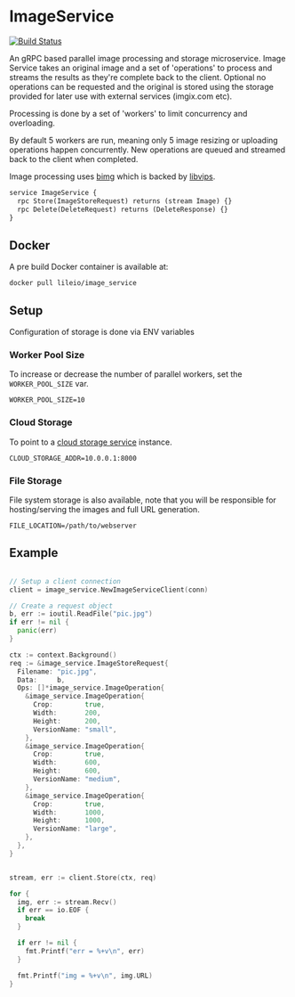 # ImageService
[![Build Status](https://travis-ci.org/lileio/image_service.svg?branch=master)](https://travis-ci.org/lileio/image_service)

An gRPC based parallel image processing and storage microservice. Image Service takes an original image and a set of 'operations' to process and streams the results as they're complete back to the client. Optional no operations can be requested and the original is stored using the storage provided for later use with external services (imgix.com etc).

Processing is done by a set of 'workers' to limit concurrency and overloading. 

By default 5 workers are run, meaning only 5 image resizing or uploading operations happen concurrently. New operations are queued and streamed back to the client when completed.

Image processing uses [bimg](https://github.com/h2non/bimg) which is backed by [libvips](http://www.vips.ecs.soton.ac.uk/index.php?title=Libvips).

``` protobuf
service ImageService {
  rpc Store(ImageStoreRequest) returns (stream Image) {}
  rpc Delete(DeleteRequest) returns (DeleteResponse) {}
}
```

## Docker

A pre build Docker container is available at:

```
docker pull lileio/image_service
```

## Setup

Configuration of storage is done via ENV variables

### Worker Pool Size

To increase or decrease the number of parallel workers, set the `WORKER_POOL_SIZE` var.

```
WORKER_POOL_SIZE=10
```

### Cloud Storage

To point to a [cloud storage service](https://github.com/lileio/cloud_storage_service) instance.

```
CLOUD_STORAGE_ADDR=10.0.0.1:8000
```

### File Storage

File system storage is also available, note that you will be responsible for hosting/serving the images and full URL generation.

```
FILE_LOCATION=/path/to/webserver
```

## Example

``` go

// Setup a client connection
client = image_service.NewImageServiceClient(conn)

// Create a request object
b, err := ioutil.ReadFile("pic.jpg")
if err != nil {
  panic(err) 
}

ctx := context.Background()
req := &image_service.ImageStoreRequest{
  Filename: "pic.jpg",
  Data:     b,
  Ops: []*image_service.ImageOperation{
    &image_service.ImageOperation{
      Crop:        true,
      Width:       200,
      Height:      200,
      VersionName: "small",
    },
    &image_service.ImageOperation{
      Crop:        true,
      Width:       600,
      Height:      600,
      VersionName: "medium",
    },
    &image_service.ImageOperation{
      Crop:        true,
      Width:       1000,
      Height:      1000,
      VersionName: "large",
    },
  },
}


stream, err := client.Store(ctx, req)

for {
  img, err := stream.Recv()
  if err == io.EOF {
    break
  }

  if err != nil {
    fmt.Printf("err = %+v\n", err)
  }

  fmt.Printf("img = %+v\n", img.URL)
}
```
